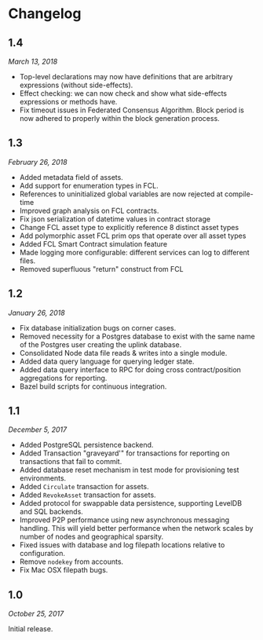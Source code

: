 Changelog
========

1.4
---

*March 13, 2018*

* Top-level declarations may now have definitions that are arbitrary
  expressions (without side-effects).
* Effect checking: we can now check and show what side-effects
  expressions or methods have.
* Fix timeout issues in Federated Consensus Algorithm. Block period is 
  now adhered to properly within the block generation process.

1.3
---

*February 26, 2018*

* Added metadata field of assets.
* Add support for enumeration types in FCL.
* References to uninitialized global variables are now rejected at 
  compile-time
* Improved graph analysis on FCL contracts.
* Fix json serialization of datetime values in contract storage
* Change FCL asset type to explicitly reference 8 distinct asset types 
* Add polymorphic asset FCL prim ops that operate over all asset types
* Added FCL Smart Contract simulation feature
* Made logging more configurable: different services can log to
  different files.
* Removed superfluous "return" construct from FCL
	
1.2
---

*January 26, 2018*

* Fix database initialization bugs on corner cases.
* Removed necessity for a Postgres database to exist with the same name of the 
  Postgres user creating the uplink database.
* Consolidated Node data file reads & writes into a single module.
* Added data query language for querying ledger state.
* Added data query interface to RPC for doing cross contract/position
  aggregations for reporting.
* Bazel build scripts for continuous integration.

1.1
---

*December 5, 2017*

* Added PostgreSQL persistence backend.
* Added Transaction "graveyard'" for transactions for reporting on transactions
  that fail to commit.
* Added database reset mechanism in test mode for provisioning test
  environments.
* Added `Circulate` transaction for assets.
* Added `RevokeAsset` transaction for assets.
* Added protocol for swappable data persistence, supporting LevelDB and SQL
  backends.
* Improved P2P performance using new asynchronous messaging handling. This will
  yield better performance when the network scales by number of nodes and
  geographical sparsity.
* Fixed issues with database and log filepath locations relative to
  configuration.
* Remove ``nodekey`` from accounts.
* Fix Mac OSX filepath bugs.

1.0
---

*October 25, 2017*

Initial release.

